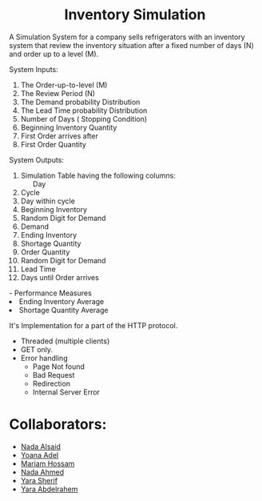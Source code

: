 <h1 align = "center">Inventory Simulation</h1>
 A Simulation System for a company sells refrigerators with an inventory system that review the inventory situation after a fixed number of days (N) and order up to a level (M).

System Inputs:
<ol start = "1">
<li >The Order-up-to-level (M)</li >
<li >The Review Period (N)</li >
<li >The Demand probability Distribution</li >
<li >The Lead Time probability Distribution</li >
<li >Number of Days ( Stopping Condition)</li >
<li >Beginning Inventory Quantity</li >
<li >First Order arrives after</li >
<li >First Order Quantity</li ></ol>

System Outputs:
<ol start = "1">
 <li >Simulation Table having the following columns:

<ul type -= "circle"  >Day</ul >
<li >Cycle</li >
<li >Day within cycle</li >
<li >Beginning Inventory</li >
<li >Random Digit for Demand</li >
<li >Demand</li >
<li >Ending Inventory</li >
<li >Shortage Quantity</li >
<li >Order Quantity</li >
<li >Random Digit for Demand</li >
<li >Lead Time</li >
<li >Days until Order arrives</li ></li></ol>
- Performance Measures
<li >Ending Inventory Average </li>
<li >Shortage Quantity Average </li>

It's Implementation for a part of the HTTP protocol.
- Threaded (multiple clients)
- GET only.
- Error handling
  - Page Not found
  - Bad Request
  - Redirection
  - Internal Server Error

# Collaborators:
- <a href="https://github.com/NadaAlsaid">Nada Alsaid</a><br>
- <a href="https://github.com/anna-adel">Yoana Adel</a><br>
- <a href="https://github.com/maHossam9">Mariam Hossam</a><br>
- <a href="https://github.com/NadaShehata">Nada Ahmed</a><br>
- <a href="https://github.com/YaraSherif">Yara Sherif</a><br>
- <a href="https://github.com/Yara-Abdelrahem">Yara Abdelrahem</a>

